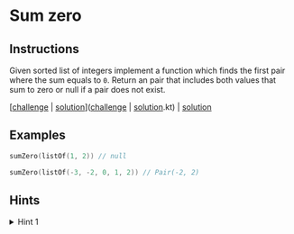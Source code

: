 # Sum zero

## Instructions

Given sorted list of integers implement a function which finds the first pair where the sum equals to `0`. Return an
pair that includes both values that sum to zero or null if a pair does not exist.

[[challenge](challenge) | [solution](solution.kt)]([challenge](challenge) | [solution](solution.kt).kt) | [solution](solution.kt)

## Examples

```kotlin
sumZero(listOf(1, 2)) // null

sumZero(listOf(-3, -2, 0, 1, 2)) // Pair(-2, 2)
```

## Hints

<details>
<summary>Hint 1</summary>
Use double pointer
</details>
